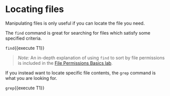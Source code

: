 # Locating files

Manipulating files is only useful if you can locate the file you need.

The `find` command is great for searching for files which
satisfy some specified criteria.

`find`{{execute T1}}


>_Note:_ An in-depth explanation of using `find` to sort by file permissions
is included in the [File Permissions Basics lab](https://lab.redhat.com/file-permissions).  

If you instead want to locate specific file contents, the `grep`
command is what you are looking for.

`grep`{{execute T1}}
